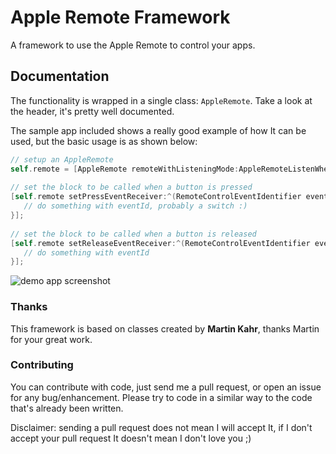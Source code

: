 # Apple Remote Framework

A framework to use the Apple Remote to control your apps.

## Documentation

The functionality is wrapped in a single class: `AppleRemote`. Take a look at the header, it's pretty well documented.

The sample app included shows a really good example of how It can be used, but the basic usage is as shown below:

```objective-c
// setup an AppleRemote
self.remote = [AppleRemote remoteWithListeningMode:AppleRemoteListenWhenActiveApp];
    
// set the block to be called when a button is pressed
[self.remote setPressEventReceiver:^(RemoteControlEventIdentifier eventId) {
   // do something with eventId, probably a switch :)
}];
    
// set the block to be called when a button is released
[self.remote setReleaseEventReceiver:^(RemoteControlEventIdentifier eventId) {
   // do something with eventId
}];
```

![demo app screenshot](https://raw.github.com/insidegui/AppleRemoteFramework/master/screenshot.png)

### Thanks

This framework is based on classes created by **Martin Kahr**, thanks Martin for your great work.

### Contributing

You can contribute with code, just send me a pull request, or open an issue for any bug/enhancement. Please try to code in a similar way to the code that's already been written.

Disclaimer: sending a pull request does not mean I will accept It, if I don't accept your pull request It doesn't mean I don't love you ;)